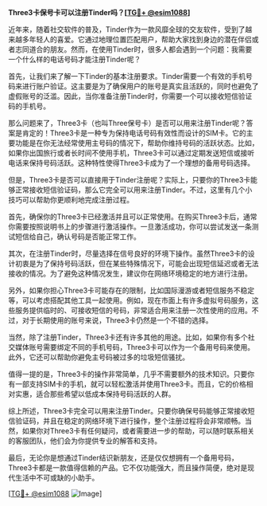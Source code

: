 **Three3卡保号卡可以注册Tinder吗？[[TG💪+ @esim1088](https://t.me/s/esim1088)]**

近年来，随着社交软件的普及，Tinder作为一款风靡全球的交友软件，受到了越来越多年轻人的喜爱。它通过地理位置匹配用户，帮助大家找到身边的潜在伴侣或者志同道合的朋友。然而，在使用Tinder时，很多人都会遇到一个问题：我需要一个什么样的电话号码才能注册Tinder呢？

首先，让我们来了解一下Tinder的基本注册要求。Tinder需要一个有效的手机号码来进行账户验证。这主要是为了确保用户的账号是真实且活跃的，同时也避免了虚假账号的泛滥。因此，当你准备注册Tinder时，你需要一个可以接收短信验证码的手机号。

那么问题来了，Three3卡（也叫Three保号卡）是否可以用来注册Tinder呢？答案是肯定的！Three3卡是一种专为保持电话号码有效性而设计的SIM卡。它的主要功能是在你无法经常使用主号码的情况下，帮助你维持号码的活跃状态。比如，如果你出国旅行或者长时间不使用手机，Three3卡可以通过定期发送短信或接听电话来保持号码活跃。这种特性使得Three3卡成为了一个理想的备用号码选择。

但是，Three3卡是否可以直接用于Tinder注册呢？实际上，只要你的Three3卡能够正常接收短信验证码，那么它完全可以用来注册Tinder。不过，这里有几个小技巧可以帮助你更顺利地完成注册过程。

首先，确保你的Three3卡已经激活并且可以正常使用。在购买Three3卡后，通常你需要按照说明书上的步骤进行激活操作。一旦激活成功，你可以尝试发送一条测试短信给自己，确认号码是否能正常工作。

其次，在注册Tinder时，尽量选择在信号良好的环境下操作。虽然Three3卡的设计初衷是为了保持号码活跃，但在某些特殊情况下，可能会出现短信延迟或者无法接收的情况。为了避免这种情况发生，建议你在网络环境稳定的地方进行注册。

另外，如果你担心Three3卡可能存在的限制，比如国际漫游或者短信服务不稳定等，可以考虑搭配其他工具一起使用。例如，现在市面上有许多虚拟号码服务，这些服务提供临时的、可接收短信的号码，非常适合用来注册一次性使用的应用。不过，对于长期使用的账号来说，Three3卡仍然是一个不错的选择。

当然，除了注册Tinder，Three3卡还有许多其他的用途。比如，如果你有多个社交媒体账号需要绑定不同的手机号码，Three3卡可以作为一个备用号码来使用。此外，它还可以帮助你避免主号码被过多的垃圾短信骚扰。

值得一提的是，Three3卡的操作非常简单，几乎不需要额外的技术知识。只要你有一部支持SIM卡的手机，就可以轻松激活并使用Three3卡。而且，它的价格相对实惠，适合那些希望以低成本保持号码活跃的人群。

综上所述，Three3卡完全可以用来注册Tinder。只要你确保号码能够正常接收短信验证码，并且在稳定的网络环境下进行操作，整个注册过程将会非常顺畅。当然，如果你对Three3卡有任何疑问，或者需要进一步的帮助，可以随时联系相关的客服团队，他们会为你提供专业的解答和支持。

最后，无论你是想通过Tinder结识新朋友，还是仅仅想拥有一个备用号码，Three3卡都是一款值得信赖的产品。它不仅功能强大，而且操作简便，绝对是现代生活中不可或缺的小助手。

[[TG💪+ @esim1088](https://t.me/s/esim1088) ![Image](https://i.postimg.cc/4NQfJmqS/Snipaste-2025-05-13-00-14-12.png)]